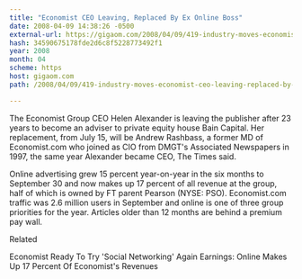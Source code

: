```yaml
---
title: "Economist CEO Leaving, Replaced By Ex Online Boss"
date: 2008-04-09 14:38:26 -0500
external-url: https://gigaom.com/2008/04/09/419-industry-moves-economist-ceo-leaving-replaced-by-ex-online-boss/
hash: 34590675178fde2d6c8f5228773492f1
year: 2008
month: 04
scheme: https
host: gigaom.com
path: /2008/04/09/419-industry-moves-economist-ceo-leaving-replaced-by-ex-online-boss/

---
```


The Economist Group CEO Helen Alexander is leaving the publisher after 23 years to become an adviser to private equity house Bain Capital. Her replacement, from July 15, will be Andrew Rashbass, a former MD of Economist.com who joined as CIO from DMGT's Associated Newspapers in 1997, the same year Alexander became CEO, The Times said.



Online advertising grew 15 percent year-on-year in the six months to September 30 and now makes up 17 percent of all revenue at the group, half of which is owned by FT parent Pearson (NYSE: PSO). Economist.com traffic was 2.6 million users in September and online is one of three group priorities for the year. Articles older than 12 months are behind a premium pay wall.


Related


Economist Ready To Try 'Social Networking' Again
Earnings: Online Makes Up 17 Percent Of Economist's Revenues
